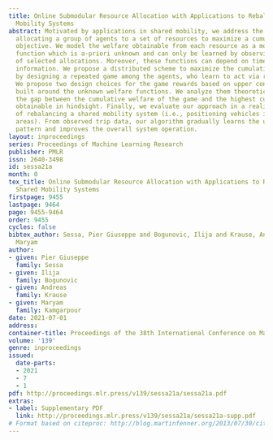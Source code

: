 ```yaml
---
title: Online Submodular Resource Allocation with Applications to Rebalancing Shared
  Mobility Systems
abstract: Motivated by applications in shared mobility, we address the problem of
  allocating a group of agents to a set of resources to maximize a cumulative welfare
  objective. We model the welfare obtainable from each resource as a monotone DR-submodular
  function which is a-priori unknown and can only be learned by observing the welfare
  of selected allocations. Moreover, these functions can depend on time-varying contextual
  information. We propose a distributed scheme to maximize the cumulative welfare
  by designing a repeated game among the agents, who learn to act via regret minimization.
  We propose two design choices for the game rewards based on upper confidence bounds
  built around the unknown welfare functions. We analyze them theoretically, bounding
  the gap between the cumulative welfare of the game and the highest cumulative welfare
  obtainable in hindsight. Finally, we evaluate our approach in a realistic case study
  of rebalancing a shared mobility system (i.e., positioning vehicles in strategic
  areas). From observed trip data, our algorithm gradually learns the users’ demand
  pattern and improves the overall system operation.
layout: inproceedings
series: Proceedings of Machine Learning Research
publisher: PMLR
issn: 2640-3498
id: sessa21a
month: 0
tex_title: Online Submodular Resource Allocation with Applications to Rebalancing
  Shared Mobility Systems
firstpage: 9455
lastpage: 9464
page: 9455-9464
order: 9455
cycles: false
bibtex_author: Sessa, Pier Giuseppe and Bogunovic, Ilija and Krause, Andreas and Kamgarpour,
  Maryam
author:
- given: Pier Giuseppe
  family: Sessa
- given: Ilija
  family: Bogunovic
- given: Andreas
  family: Krause
- given: Maryam
  family: Kamgarpour
date: 2021-07-01
address:
container-title: Proceedings of the 38th International Conference on Machine Learning
volume: '139'
genre: inproceedings
issued:
  date-parts:
  - 2021
  - 7
  - 1
pdf: http://proceedings.mlr.press/v139/sessa21a/sessa21a.pdf
extras:
- label: Supplementary PDF
  link: http://proceedings.mlr.press/v139/sessa21a/sessa21a-supp.pdf
# Format based on citeproc: http://blog.martinfenner.org/2013/07/30/citeproc-yaml-for-bibliographies/
---
```

